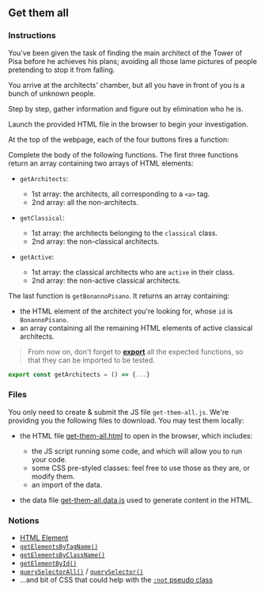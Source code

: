 ## Get them all

### Instructions

You've been given the task of finding the main architect of the Tower of Pisa before he achieves his plans; avoiding all those lame pictures of people pretending to stop it from falling.

You arrive at the architects' chamber, but all you have in front of you is a bunch of unknown people.

Step by step, gather information and figure out by elimination who he is.

Launch the provided HTML file in the browser to begin your investigation.

At the top of the webpage, each of the four buttons fires a function:

Complete the body of the following functions. The first three functions return an array containing two arrays of HTML elements:

- `getArchitects`:
  - 1st array: the architects, all corresponding to a `<a>` tag.
  - 2nd array: all the non-architects.

- `getClassical`:
  - 1st array: the architects belonging to the `classical` class.
  - 2nd array: the non-classical architects.

- `getActive`:
  - 1st array: the classical architects who are `active` in their class.
  - 2nd array: the non-active classical architects.

The last function is `getBonannoPisano`. It returns an array containing:
  - the HTML element of the architect you're looking for, whose `id` is `BonannoPisano`.
  - an array containing all the remaining HTML elements of active classical architects.

> From now on, don't forget to [**export**](https://developer.mozilla.org/en-US/docs/Web/JavaScript/Reference/Statements/export) all the expected functions, so that they can be imported to be tested.
```js
export const getArchitects = () => {...}
```
### Files

You only need to create & submit the JS file `get-them-all.js`. We're providing you the following files to download. You may test them locally:

- the HTML file [get-them-all.html](./get-them-all.html) to open in the browser, which includes:

  - the JS script running some code, and which will allow you to run your code.
  - some CSS pre-styled classes: feel free to use those as they are, or modify them.
  - an import of the data.

- the data file [get-them-all.data.js](./get-them-all.data.js) used to generate content in the HTML.

### Notions

- [HTML Element](https://developer.mozilla.org/en-US/docs/Web/API/Element)
- [`getElementsByTagName()`](https://developer.mozilla.org/en-US/docs/Web/API/Document/getElementsByTagName)
- [`getElementsByClassName()`](https://developer.mozilla.org/en-US/docs/Web/API/Document/getElementsByClassName)
- [`getElementById()`](https://developer.mozilla.org/en-US/docs/Web/API/Document/getElementById)
- [`querySelectorAll()`](https://developer.mozilla.org/en-US/docs/Web/API/Document/querySelectorAll) / [`querySelector()`](https://developer.mozilla.org/en-US/docs/Web/API/Document/querySelector)
- ...and bit of CSS that could help with the [`:not` pseudo class](https://developer.mozilla.org/en-US/docs/Web/CSS/:not)
